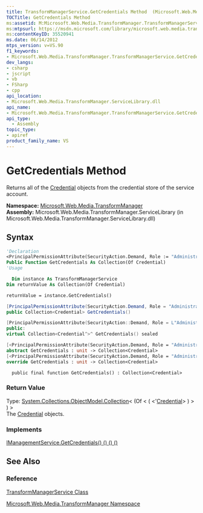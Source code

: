 ```yaml
---
title: TransformManagerService.GetCredentials Method  (Microsoft.Web.Media.TransformManager)
TOCTitle: GetCredentials Method
ms:assetid: M:Microsoft.Web.Media.TransformManager.TransformManagerService.GetCredentials
ms:mtpsurl: https://msdn.microsoft.com/library/microsoft.web.media.transformmanager.transformmanagerservice.getcredentials(v=VS.90)
ms:contentKeyID: 35520941
ms.date: 06/14/2012
mtps_version: v=VS.90
f1_keywords:
- Microsoft.Web.Media.TransformManager.TransformManagerService.GetCredentials
dev_langs:
- csharp
- jscript
- vb
- FSharp
- cpp
api_location:
- Microsoft.Web.Media.TransformManager.ServiceLibrary.dll
api_name:
- Microsoft.Web.Media.TransformManager.TransformManagerService.GetCredentials
api_type:
  - Assembly
topic_type:
- apiref
product_family_name: VS
---
```


# GetCredentials Method

Returns all of the [Credential](credential-class-microsoft-web-media-transformmanager.md) objects from the credential store of the service account.

**Namespace:**  [Microsoft.Web.Media.TransformManager](microsoft-web-media-transformmanager-namespace.md)  
**Assembly:**  Microsoft.Web.Media.TransformManager.ServiceLibrary (in Microsoft.Web.Media.TransformManager.ServiceLibrary.dll)

## Syntax

```vb
'Declaration
<PrincipalPermissionAttribute(SecurityAction.Demand, Role := "Administrators")> _
Public Function GetCredentials As Collection(Of Credential)
'Usage

  Dim instance As TransformManagerService
Dim returnValue As Collection(Of Credential)

returnValue = instance.GetCredentials()
```

```csharp
[PrincipalPermissionAttribute(SecurityAction.Demand, Role = "Administrators")]
public Collection<Credential> GetCredentials()
```

```cpp
[PrincipalPermissionAttribute(SecurityAction::Demand, Role = L"Administrators")]
public:
virtual Collection<Credential^>^ GetCredentials() sealed
```

``` fsharp
[<PrincipalPermissionAttribute(SecurityAction.Demand, Role = "Administrators")>]
abstract GetCredentials : unit -> Collection<Credential>
[<PrincipalPermissionAttribute(SecurityAction.Demand, Role = "Administrators")>]
override GetCredentials : unit -> Collection<Credential>
```

```jscript
  public final function GetCredentials() : Collection<Credential>
```

### Return Value

Type: [System.Collections.ObjectModel.Collection](https://msdn.microsoft.com/library/ms132397)\< (Of \< ( \<'[Credential](credential-class-microsoft-web-media-transformmanager.md)\> ) \> ) \>  
The [Credential](credential-class-microsoft-web-media-transformmanager.md) objects.  

### Implements

[IManagementService.GetCredentials() () () ()](imanagementservice-getcredentials-method-microsoft-web-media-transformmanager.md)  

## See Also

### Reference

[TransformManagerService Class](transformmanagerservice-class-microsoft-web-media-transformmanager.md)

[Microsoft.Web.Media.TransformManager Namespace](microsoft-web-media-transformmanager-namespace.md)
